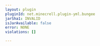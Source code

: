```yaml
---
layout: plugin
pluginId: net.minecrell.plugin-yml.bungee
jarSha1: INVALID
isJarAvailable: false
error: NONE
violations: []

---
```

